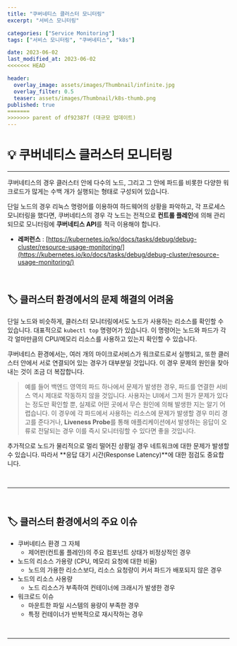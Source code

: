 ```yaml
---
title: "쿠버네티스 클러스터 모니터링"
excerpt: "서비스 모니터링"

categories: ["Service Monitoring"]
tags: ["서비스 모니터링", "쿠버네티스", "k8s"]

date: 2023-06-02
last_modified_at: 2023-06-02
<<<<<<< HEAD

header:
  overlay_image: assets/images/Thumbnail/infinite.jpg
  overlay_filter: 0.5 
  teaser: assets/images/Thumbnail/k8s-thumb.png
published: true
=======
>>>>>>> parent of df92387f (대규모 업데이트)
---
```


# 💡 쿠버네티스 클러스터 모니터링

---

 쿠버네티스의 경우 클러스터 안에 다수의 노드, 그리고 그 안에 파드를 비롯한 다양한 워크로드가 많게는 수백 개가 실행되는 형태로 구성되어 있습니다.

 단일 노드의 경우 리눅스 명령어를 이용하여 하드웨어의 상황을 파악하고, 각 프로세스 모니터링을 했다면, 쿠버네티스의 경우 각 노드는 전적으로 **컨트롤 플레인**에 의해 관리되므로 모니터링에 **쿠버네티스 API**를 적극 이용해야 합니다.

- **레퍼런스** : [https://kubernetes.io/ko/docs/tasks/debug/debug-cluster/resource-usage-monitoring/](https://kubernetes.io/ko/docs/tasks/debug/debug-cluster/resource-usage-monitoring/)

<br>

## 🏷 클러스터 환경에서의 문제 해결의 어려움

단일 노드와 비슷하게, 클러스터 모니터링에서도 노드가 사용하는 리소스를 확인할 수 있습니다. 대표적으로 `kubectl top` 명령어가 있습니다. 이 명령어는 노드와 파드가 각각 얼마만큼의 CPU/메모리 리소스를 사용하고 있는지 확인할 수 있습니다.

 쿠버네티스 환경에서는, 여러 개의 마이크로서비스가 워크로드로서 실행되고, 또한 클러스터 안에서 서로 연결되어 있는 경우가 대부분일 것입니다. 이 경우 문제의 원인을 찾아내는 것이 조금 더 복잡합니다.

>  예를 들어 백엔드 영역의 파드 하나에서 문제가 발생한 경우, 파드를 연결한 서비스 역시 제대로 작동하지 않을 것입니다. 사용자는 UI에서 그저 뭔가 문제가 있다는 정도만 확인할 뿐, 실제로 어떤 곳에서 무슨 원인에 의해 발생한 지는 알기 어렵습니다.
>  이 경우에 각 파드에서 사용하는 리소스에 문제가 발생할 경우 미리 경고를 준다거나, **Liveness Probe**를 통해 애플리케이션에서 발생하는 응답이 오류로 전달되는 경우 이를 즉시 모니터링할 수 있다면 좋을 것입니다.

 추가적으로 노드가 물리적으로 멀리 떨어진 상황일 경우 네트워크에 대한 문제가 발생할 수 있습니다. 따라서 **응답 대기 시간(Response Latency)**에 대한 점검도 중요합니다.

<br>

---

<br>

## 🏷 클러스터 환경에서의 주요 이슈

- 쿠버네티스 환경 그 자체
  - 제어판(컨트롤 플레인)의 주요 컴포넌트 상태가 비정상적인 경우
- 노드의 리소스 가용량 (CPU, 메모리 요청에 대한 비율)
  - 노드의 가용한 리소스보다, 리소스 요청량이 커서 파드가 배포되지 않은 경우
- 노드의 리소스 사용량
  - 노드 리소스가 부족하여 컨테이너에 크래시가 발생한 경우
- 워크로드 이슈
  - 마운트한 파일 시스템의 용량이 부족한 경우
  - 특정 컨테이너가 반복적으로 재시작하는 경우

<br>

---

<br>